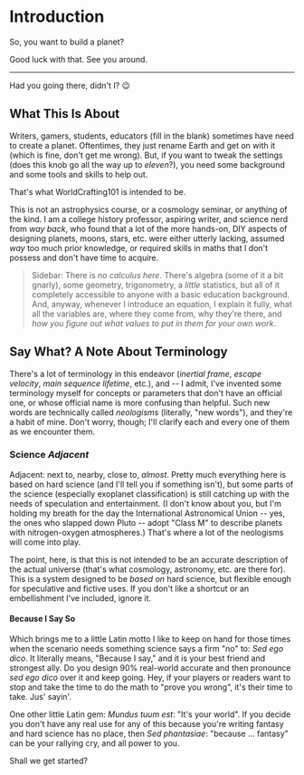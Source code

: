 # Introduction

So, you want to build a planet?

Good luck with that.  See you around.

---

Had you going there, didn't I? 😉

## What This Is About

Writers, gamers, students, educators (fill in the blank) sometimes have need to create a planet.  Oftentimes, they just rename Earth and get on with it (which is fine, don't get me wrong).  But, if you want to tweak the settings (does this knob go all the way up to _eleven_?), you need some background and some tools and skills to help out.

That's what WorldCrafting101 is intended to be.

This is not an astrophysics course, or a cosmology seminar, or anything of the kind.  I am a college history professor, aspiring writer, and science nerd from _way back_, who found that a lot of the more hands-on, DIY aspects of designing planets, moons, stars, etc. were either utterly lacking, assumed _way_ too much prior knowledge, or required skills in maths that I don't possess and don't have time to acquire.

> Sidebar: There is _no calculus here_.  There's algebra (some of it a bit gnarly), some geometry, trigonometry, a _little_ statistics, but all of it completely accessible to anyone with a basic education background.  And, anyway, whenever I introduce an equation, I explain it fully, what all the variables are, where they come from, why they're there, and _how you figure out what values to put in them for your own work_.

## Say What?  A Note About Terminology

There's a lot of terminology in this endeavor (*inertial frame*, *escape velocity*, *main sequence lifetime*, etc.), and -- I admit, I've invented some terminology myself for concepts or parameters that don't have an official one, or whose official name is more confusing than helpful.   Such new words are technically called _neologisms_ (literally, "new words"), and they're a habit of mine.  Don't worry, though; I'll clarify each and every one of them as we encounter them.

### Science _Adjacent_

Adjacent: next to, nearby, close to, _almost_.  Pretty much everything here is based on hard science (and I'll tell you if something isn't), but some parts of the science (especially exoplanet classification) is still catching up with the needs of speculation and entertainment.  (I don't know about you, but I'm holding my breath for the day the International Astronomical Union -- yes, the ones who slapped down Pluto -- adopt "Class M" to describe planets with nitrogen-oxygen atmospheres.)  That's where a lot of the neologisms will come into play.

The point, here, is that this is not intended to be an accurate description of the actual universe (that's what cosmology, astronomy, etc. are there for).  This is a system designed to be _based on_ hard science, but flexible enough for speculative and fictive uses.  If you don't like a shortcut or an embellishment I've included, ignore it.

#### Because I Say So

Which brings me to a little Latin motto I like to keep on hand for those times when the scenario needs something science says a firm "no" to: _Sed ego dico_.   It literally means, "Because I say," and it is your best friend and strongest ally.  Do you design 90% real-world accurate and then pronounce _sed ego dico_ over it and keep going.  Hey, if your players or readers want to stop and take the time to do the math to "prove you wrong", it's their time to take.  Jus' sayin'.

One other little Latin gem: _Mundus tuum est_: "It's your world".  If you decide you don't have any real use for any of this because you're writing fantasy and hard science has no place, then _Sed phantasiae_: "because ... fantasy" can be your rallying cry, and all power to you.

Shall we get started?